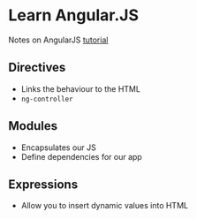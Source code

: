 # Learn Angular.JS

Notes on AngularJS [tutorial](http://campus.codeschool.com/courses/shaping-up-with-angular-js)

## Directives
  - Links the behaviour to the HTML
  - `ng-controller`

## Modules
  - Encapsulates our JS
  - Define dependencies for our app

## Expressions
  - Allow you to insert dynamic values into HTML
